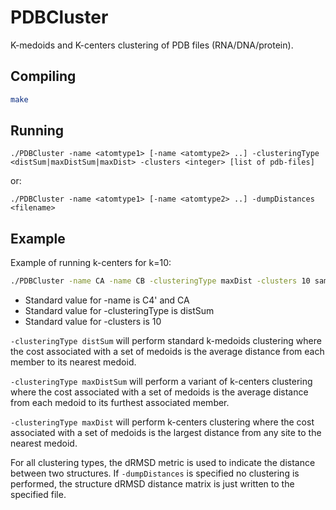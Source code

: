 # PDBCluster

K-medoids and K-centers clustering of PDB files (RNA/DNA/protein).

## Compiling
```bash
make
```

## Running
```
./PDBCluster -name <atomtype1> [-name <atomtype2> ..] -clusteringType <distSum|maxDistSum|maxDist> -clusters <integer> [list of pdb-files]
```

or: 

```
./PDBCluster -name <atomtype1> [-name <atomtype2> ..] -dumpDistances <filename>
```

## Example

Example of running k-centers for k=10:

```bash
./PDBCluster -name CA -name CB -clusteringType maxDist -clusters 10 sample1.pdb sample2.pdb sample3.pdb ...
```

 * Standard value for -name is C4' and CA
 * Standard value for -clusteringType is distSum
 * Standard value for -clusters is 10

`-clusteringType distSum` will perform standard k-medoids clustering where the
cost associated with a set of medoids is the average distance from each member
to its nearest medoid.

`-clusteringType maxDistSum` will perform a variant of k-centers clustering
where the cost associated with a set of medoids is the average distance from
each medoid to its furthest associated member.

`-clusteringType maxDist` will perform k-centers clustering where the cost
associated with a set of medoids is the largest distance from any site to the
nearest medoid.

For all clustering types, the dRMSD metric is used to indicate the distance
between two structures. If `-dumpDistances` is specified no clustering is
performed, the structure dRMSD distance matrix is just written to the specified
file.
